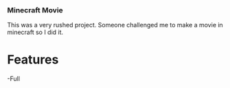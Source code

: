 ### Minecraft Movie

This was a very rushed project. Someone challenged me to make a movie in minecraft so I did it.

# Features
-Full 

